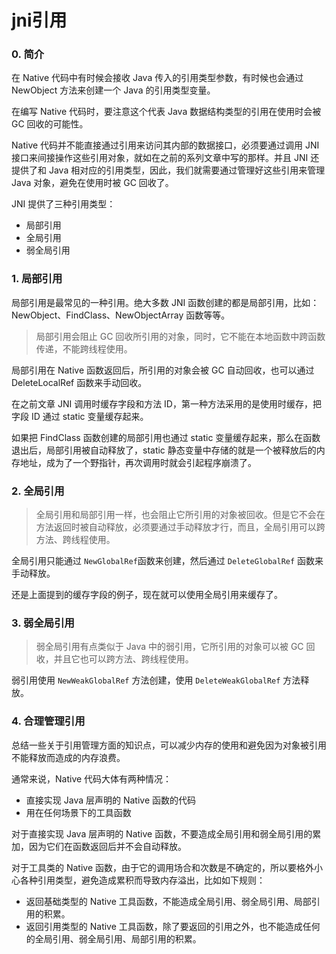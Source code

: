 # jni引用

### 0. 简介

在 Native 代码中有时候会接收 Java 传入的引用类型参数，有时候也会通过 NewObject 方法来创建一个 Java 的引用类型变量。

在编写 Native 代码时，要注意这个代表 Java 数据结构类型的引用在使用时会被 GC 回收的可能性。

Native 代码并不能直接通过引用来访问其内部的数据接口，必须要通过调用 JNI 接口来间接操作这些引用对象，就如在之前的系列文章中写的那样。并且 JNI 还提供了和 Java 相对应的引用类型，因此，我们就需要通过管理好这些引用来管理 Java 对象，避免在使用时被 GC 回收了。

JNI 提供了三种引用类型：

- 局部引用
- 全局引用
- 弱全局引用

### 1. 局部引用

局部引用是最常见的一种引用。绝大多数 JNI 函数创建的都是局部引用，比如：NewObject、FindClass、NewObjectArray 函数等等。

> 局部引用会阻止 GC 回收所引用的对象，同时，它不能在本地函数中跨函数传递，不能跨线程使用。

局部引用在 Native 函数返回后，所引用的对象会被 GC 自动回收，也可以通过 DeleteLocalRef 函数来手动回收。

在之前文章 JNI 调用时缓存字段和方法 ID，第一种方法采用的是使用时缓存，把字段 ID 通过 static 变量缓存起来。

如果把 FindClass 函数创建的局部引用也通过 static 变量缓存起来，那么在函数退出后，局部引用被自动释放了，static 静态变量中存储的就是一个被释放后的内存地址，成为了一个野指针，再次调用时就会引起程序崩溃了。

### 2. 全局引用

> 全局引用和局部引用一样，也会阻止它所引用的对象被回收。但是它不会在方法返回时被自动释放，必须要通过手动释放才行，而且，全局引用可以跨方法、跨线程使用。

全局引用只能通过 `NewGlobalRef`函数来创建，然后通过 `DeleteGlobalRef` 函数来手动释放。

还是上面提到的缓存字段的例子，现在就可以使用全局引用来缓存了。

### 3. 弱全局引用

> 弱全局引用有点类似于 Java 中的弱引用，它所引用的对象可以被 GC 回收，并且它也可以跨方法、跨线程使用。

弱引用使用 `NewWeakGlobalRef` 方法创建，使用 `DeleteWeakGlobalRef` 方法释放。

### 4. 合理管理引用

总结一些关于引用管理方面的知识点，可以减少内存的使用和避免因为对象被引用不能释放而造成的内存浪费。

通常来说，Native 代码大体有两种情况：

- 直接实现 Java 层声明的 Native 函数的代码
- 用在任何场景下的工具函数

对于直接实现 Java 层声明的 Native 函数，不要造成全局引用和弱全局引用的累加，因为它们在函数返回后并不会自动释放。

对于工具类的 Native 函数，由于它的调用场合和次数是不确定的，所以要格外小心各种引用类型，避免造成累积而导致内存溢出，比如如下规则：

- 返回基础类型的 Native 工具函数，不能造成全局引用、弱全局引用、局部引用的积累。
- 返回引用类型的 Native 工具函数，除了要返回的引用之外，也不能造成任何的全局引用、弱全局引用、局部引用的积累。